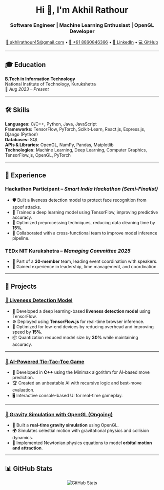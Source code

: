 <h1 align="center">Hi 👋, I'm Akhil Rathour</h1>
<h3 align="center">Software Engineer | Machine Learning Enthusiast | OpenGL Developer</h3>

<p align="center">
  <a href="mailto:akhilrathour45@gmail.com">📧 akhilrathour45@gmail.com</a> • 
  <a href="tel:+918860846366">📱 +91 8860846366</a> • 
  <a href="https://linkedin.com/in/akhil-rathour-268167291" target="_blank">🔗 LinkedIn</a> • 
  <a href="https://github.com/akhilRathour" target="_blank">💻 GitHub</a>
</p>

---

## 🎓 Education
**B.Tech in Information Technology**  
National Institute of Technology, Kurukshetra  
📅 *Aug 2023 – Present*

---

## 🛠️ Skills

**Languages:** C/C++, Python, Java, JavaScript  
**Frameworks:** TensorFlow, PyTorch, Scikit-Learn, React.js, Express.js, Django (Python)  
**Databases:** SQL  
**APIs & Libraries:** OpenGL, NumPy, Pandas, Matplotlib  
**Technologies:** Machine Learning, Deep Learning, Computer Graphics, TensorFlow.js, OpenGL, PyTorch  

---

## 💼 Experience

### Hackathon Participant – *Smart India Hackathon (Semi-Finalist)*
- 🛡 Built a liveness detection model to protect face recognition from spoof attacks.
- 🧠 Trained a deep learning model using TensorFlow, improving predictive accuracy.
- 🧹 Optimized preprocessing techniques, reducing data cleaning time by **15%**.
- 🤝 Collaborated with a cross-functional team to improve model inference pipeline.

### TEDx NIT Kurukshetra – *Managing Committee 2025*
- 👥 Part of a **30-member** team, leading event coordination with speakers.
- 🔧 Gained experience in leadership, time management, and coordination.

---

## 🚀 Projects

### [🔗 Liveness Detection Model](https://github.com/akhilRathour/Liveness-Detection-model)
- 🧠 Developed a deep learning-based **liveness detection model** using TensorFlow.
- ⚙️ Deployed using **TensorFlow.js** for real-time browser inference.
- 📱 Optimized for low-end devices by reducing overhead and improving speed by **15%**.
- 📦 Quantization reduced model size by **30%** while maintaining accuracy.

---

### [🔗 AI-Powered Tic-Tac-Toe Game](https://github.com/akhilRathour/TicTacToe-game)
- 🤖 Developed in **C++** using the Minimax algorithm for AI-based move prediction.
- 🏆 Created an unbeatable AI with recursive logic and best-move evaluation.
- 🖥 Interactive console-based UI for real-time gameplay.

---

### [🔗 Gravity Simulation with OpenGL (Ongoing)](https://github.com/akhilRathour/Gravity-Simulation)
- 🌌 Built a **real-time gravity simulation** using OpenGL.
- 🌍 Simulates celestial motion with gravitational physics and collision dynamics.
- 📐 Implemented Newtonian physics equations to model **orbital motion and attraction**.

---

## 📊 GitHub Stats

<p align="center">
  <img src="https://github-readme-stats.vercel.app/api?username=akhilRathour&show_icons=true&theme=react" alt="GitHub Stats" />
</p>
